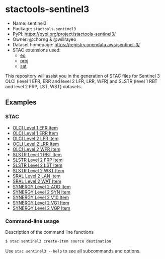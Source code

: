 # stactools-sentinel3

- Name: sentinel3
- Package: `stactools.sentinel3`
- PyPI: https://pypi.org/project/stactools-sentinel3/
- Owner: @chorng & @willrayeo
- Dataset homepage: https://registry.opendata.aws/sentinel-3/
- STAC extensions used:
  - [eo](https://github.com/stac-extensions/eo)
  - [proj](https://github.com/stac-extensions/projection/)
  - [sat](https://github.com/stac-extensions/sat)

This repository will assist you in the generation of STAC files for Sentinel 3 OLCI (level 1 EFR, ERR and level 2 LFR, LRR, WFR) and SLSTR (level 1 RBT and level 2 FRP, LST, WST) datasets.

## Examples

### STAC

- [OLCI Level 1 EFR Item](examples/S3A_OL_1_EFR____20210820T103153_20210820T103453_20210820T124206_0179_075_222_2160_LN1_O_NR_002.json)
- [OLCI Level 1 ERR Item](examples/S3B_OL_1_ERR____20210902T054142_20210902T062554_20210903T103126_2652_056_262______LN1_O_NT_002.json)
- [OLCI Level 2 LFR Item](examples/S3A_OL_2_LFR____20180105T002409_20180105T002540_20180106T053045_0090_026_216_2069_LN1_O_NT_002.json)
- [OCLI Level 2 LRR Item](examples/S3B_OL_2_LRR____20210902T054142_20210902T062554_20210903T103456_2652_056_262______LN1_O_NT_002.json)
- [OLCI Level 2 WFR Item](examples/S3A_OL_2_WFR____20201006T012547_20201006T012847_20201007T100122_0180_063_302_3060_MAR_O_NT_002.json)
- [SLSTR Level 1 RBT Item](examples/S3A_SL_1_RBT____20210827T074336_20210827T074636_20210827T094954_0179_075_320_3060_LN2_O_NR_004.json)
- [SLSTR Level 2 FRP Item](examples/S3A_SL_2_FRP____20201104T001225_20201104T001525_20201105T060455_0179_064_330_1800_LN2_O_NT_004.json)
- [SLSTR Level 2 LST Item](examples/S3A_SL_2_LST____20180104T004105_20180104T022205_20180930T071122_6059_026_202______LR1_R_NT_003.json)
- [SLSTR Level 2 WST Item](examples/S3A_SL_2_WST____20190505T045344_20190505T063444_20190506T134130_6059_044_204______MAR_O_NT_003.json)
- [SRAL Level 2 LAN Item](examples/S3A_SR_2_LAN____20201003T195855_20201003T204924_20201028T210401_3029_063_270______LN3_O_NT_004.json)
- [SRAL Level 2 WAT Item](examples/S3A_SR_2_WAT____20190326T011836_20190326T020243_20190420T170416_2647_043_017______MAR_O_NT_003.json)
- [SYNERGY Level 2 AOD Item](examples/S3A_SY_2_AOD____20201119T153545_20201119T162000_20201120T223531_2655_065_168______LN2_O_NT_002.json)
- [SYNERGY Level 2 SYN Item](examples/S3A_SY_2_SYN____20190202T004600_20190202T004900_20190203T142947_0179_041_045_2700_LN2_O_NT_002.json)
- [SYNERGY Level 2 V10 Item](examples/S3A_SY_2_V10____20191216T110000_20191226T110000_20200105T114106_ASIAN_ISLANDS_____LN2_O_NT_002.json)
- [SYNERGY Level 2 VG1 Item](examples/S3A_SY_2_VG1____20200609T120000_20200610T120000_20200615T121610_CENTRAL_AMERICA___LN2_O_NT_002.json)
- [SYNERGY Level 2 VGP Item](examples/S3B_SY_2_VGP____20210213T192726_20210213T201112_20210215T060438_2626_049_099______LN2_O_NT_002.json)

### Command-line usage

Description of the command line functions

```bash
$ stac sentinel3 create-item source destination
```

Use `stac sentinel3 --help` to see all subcommands and options.

